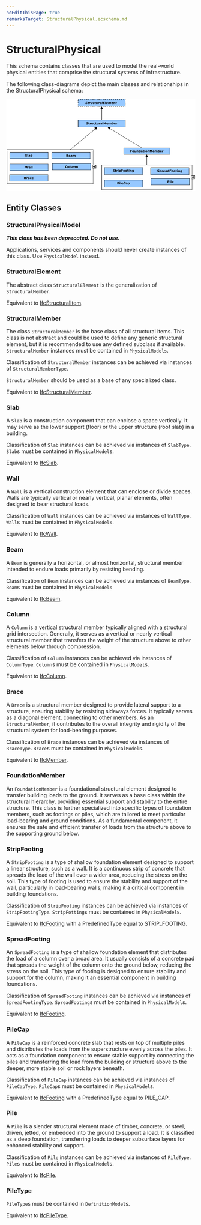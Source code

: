 ```yaml
---
noEditThisPage: true
remarksTarget: StructuralPhysical.ecschema.md
---
```


# StructuralPhysical

This schema contains classes that are used to model the real-world physical entities that comprise the structural systems of infrastructure.

The following class-diagrams depict the main classes and relationships in the StructuralPhysical schema:

![StructuralPhysical classes](./media/StructuralPhysical-classes.png)

## Entity Classes

### StructuralPhysicalModel

***This class has been deprecated. Do not use.***

Applications, services and components should never create instances of this class. Use `PhysicalModel` instead.

### StructuralElement

The abstract class `StructuralElement` is the generalization of `StructuralMember`.

Equivalent to [IfcStructuralItem](https://standards.buildingsmart.org/IFC/RELEASE/IFC4_3/HTML/lexical/IfcStructuralItem.htm).

### StructuralMember

The class `StructuralMember` is the base class of all structural items. This class is not abstract and could be used to define any generic structural element, but it is recommended to use any defined subclass if available. `StructuralMember` instances must be contained in `PhysicalModels`.

Classification of `StructuralMember` instances can be achieved via instances of `StructuralMemberType`.

`StructuralMember` should be used as a base of any specialized class.

Equivalent to [IfcStructuralMember](https://standards.buildingsmart.org/IFC/RELEASE/IFC4_3/HTML/lexical/IfcStructuralMember.htm).

### Slab

A `Slab` is a construction component that can enclose a space vertically. It may serve as the lower support (floor) or the upper structure (roof slab) in a building.

Classification of `Slab` instances can be achieved via instances of `SlabType`. `Slab`s must be contained in `PhysicalModel`s.

Equivalent to [IfcSlab](https://standards.buildingsmart.org/IFC/RELEASE/IFC4_3/HTML/lexical/IfcSlab.htm).

### Wall

A `Wall` is a vertical construction element that can enclose or divide spaces. Walls are typically vertical or nearly vertical, planar elements, often designed to bear structural loads.

Classification of `Wall` instances can be achieved via instances of `WallType`. `Wall`s must be contained in `PhysicalModel`s.

Equivalent to [IfcWall](https://standards.buildingsmart.org/IFC/RELEASE/IFC4_3/HTML/lexical/IfcWall.htm).

### Beam

A `Beam` is generally a horizontal, or almost horizontal, structural member intended to endure loads primarily by resisting bending.

Classification of `Beam` instances can be achieved via instances of `BeamType`. `Beam`s must be contained in `PhysicalModel`s

Equivalent to [IfcBeam](https://standards.buildingsmart.org/IFC/RELEASE/IFC4_3/HTML/lexical/IfcBeam.htm).

### Column

A `Column` is a vertical structural member typically aligned with a structural grid intersection. Generally, it serves as a vertical or nearly vertical structural member that transfers the weight of the structure above to other elements below through compression.

Classification of `Column` instances can be achieved via instances of `ColumnType`. `Column`s must be contained in `PhysicalModel`s.

Equivalent to [IfcColumn](https://standards.buildingsmart.org/IFC/RELEASE/IFC4_3/HTML/lexical/IfcColumn.htm).

### Brace

A `Brace` is a structural member designed to provide lateral support to a structure, ensuring stability by resisting sideways forces. It typically serves as a diagonal element, connecting to other members. As an `StructuralMember`, it contributes to the overall integrity and rigidity of the structural system for load-bearing purposes.

Classification of `Brace` instances can be achieved via instances of `BraceType`. `Brace`s must be contained in `PhysicalModel`s.

Equivalent to [IfcMember](https://standards.buildingsmart.org/IFC/RELEASE/IFC4_3/HTML/lexical/IfcMember.htm).

### FoundationMember

An `FoundationMember` is a foundational structural element designed to transfer building loads to the ground. It serves as a base class within the structural hierarchy, providing essential support and stability to the entire structure. This class is further specialized into specific types of foundation members, such as footings or piles, which are tailored to meet particular load-bearing and ground conditions. As a fundamental component, it ensures the safe and efficient transfer of loads from the structure above to the supporting ground below.

### StripFooting

A `StripFooting` is a type of shallow foundation element designed to support a linear structure, such as a wall. It is a continuous strip of concrete that spreads the load of the wall over a wider area, reducing the stress on the soil. This type of footing is used to ensure the stability and support of the wall, particularly in load-bearing walls, making it a critical component in building foundations.

Classification of `StripFooting` instances can be achieved via instances of `StripFootingType`. `StripFotting`s must be contained in `PhysicalModel`s.

Equivalent to [IfcFooting](https://standards.buildingsmart.org/IFC/RELEASE/IFC4_3/HTML/lexical/IfcFooting.htm) with a PredefinedType equal to STRIP_FOOTING.

### SpreadFooting

An `SpreadFooting` is a type of shallow foundation element that distributes the load of a column over a broad area. It usually consists of a concrete pad that spreads the weight of the column onto the ground below, reducing the stress on the soil. This type of footing is designed to ensure stability and support for the column, making it an essential component in building foundations.

Classification of `SpreadFooting` instances can be achieved via instances of `SpreadFootingType`. `SpreadFooting`s must be contained in `PhysicalModel`s.

Equivalent to [IfcFooting](https://standards.buildingsmart.org/IFC/RELEASE/IFC4_3/HTML/lexical/IfcFooting.htm).

### PileCap

A `PileCap` is a reinforced concrete slab that rests on top of multiple piles and distributes the loads from the superstructure evenly across the piles. It acts as a foundation component to ensure stable support by connecting the piles and transferring the load from the building or structure above to the deeper, more stable soil or rock layers beneath.

Classification of `PileCap` instances can be achieved via instances of `PileCapType`. `PileCap`s must be contained in `PhysicalModel`s.

Equivalent to [IfcFooting](https://standards.buildingsmart.org/IFC/RELEASE/IFC4_3/HTML/lexical/IfcFooting.htm) with a PredefinedType equal to PILE_CAP.

### Pile

A `Pile` is a slender structural element made of timber, concrete, or steel, driven, jetted, or embedded into the ground to support a load. It is classified as a deep foundation, transferring loads to deeper subsurface layers for enhanced stability and support.

Classification of `Pile` instances can be achieved via instances of `PileType`. `Pile`s must be contained in `PhysicalModel`s.

Equivalent to [IfcPile](https://standards.buildingsmart.org/IFC/RELEASE/IFC4_3/HTML/lexical/IfcPile.htm).

### PileType

`PileType`s must be contained in `DefinitionModel`s.

Equivalent to [IfcPileType](https://standards.buildingsmart.org/IFC/RELEASE/IFC4_3/HTML/lexical/IfcPileType.htm).
